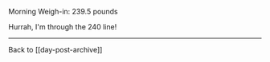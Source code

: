 Morning Weigh-in:  239.5 pounds

Hurrah, I'm through the 240 line!

---
Back to [[day-post-archive]]